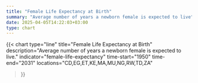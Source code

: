 ```yaml
---
title: "Female Life Expectancy at Birth"
summary: "Average number of years a newborn female is expected to live"
date: 2025-04-05T14:22:03+03:00
type: chart
---
```


{{< chart
    type="line"
    title="Female Life Expectancy at Birth"
    description="Average number of years a newborn female is expected to live."
    indicator="female-life-expectancy"
    time-start="1950"
    time-end="2031"
    locations="CD,EG,ET,KE,MA,MU,NG,RW,TD,ZA"
>}}
